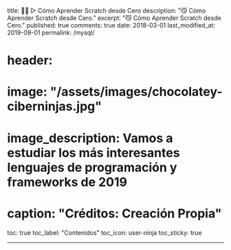 title: 👨‍💻 ▷ Cómo Aprender Scratch desde Cero
description: "😼  Cómo Aprender Scratch desde Cero."
excerpt: "😼 Cómo Aprender Scratch desde Cero."
published: true
comments: true
date: 2018-03-01
last_modified_at: 2019-09-01
permalink: /mysql/
# header:
#   image: "/assets/images/chocolatey-ciberninjas.jpg"
#   image_description: Vamos a estudiar los más interesantes lenguajes de programación y frameworks de 2019
#   caption: "**Créditos**: Creación Propia"
toc: true
toc_label: "Contenidos"
toc_icon: user-ninja
toc_sticky: true

---